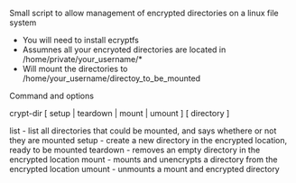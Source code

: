 Small script to allow management of encrypted directories on a linux file system

- You will need to install ecryptfs
- Assumnes all your encryoted directories are located in /home/private/your_username/*
- Will mount the directories to /home/your_username/directoy_to_be_mounted

Command and options

crypt-dir [ setup | teardown | mount | umount ] [ directory ]

  list     - list all directories that could be mounted, and says whethere or not they are mounted
  setup    - create a new directory in the encrypted location, ready to be mounted
  teardown - removes an empty directory in the encrypted location
  mount    - mounts and unencrypts a directory from the encrypted location
  umount   - unmounts a mount and encrypted directory
